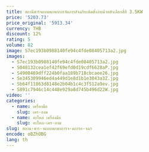 ```yaml
---
title: สถานีชาร์จแบบพกพาการจัดการอัจฉริยะติดตั้งง่ายด้วยตัวเลือกสี่สี 3.5KW
price: '5203.73'
price_original: '5913.34'
currency: THB
discount: 12%
rating: 5
volume: 82
image: S7ec193b0988140fe94c4fde08405713a2.jpg
images:
  - S7ec193b0988140fe94c4fde08405713a2.jpg
  - S048132cea1ef42f69efd0d19cdf6628aP.jpg
  - S4900469dff224b0faa189b718cbcaee26.jpg
  - Se345309946ed4a449d1e8d1b1e3843a3Z.jpg
  - Sb64f11863d8148e2b04b1c4c3f512a9ev.jpg
  - S891c7946c14c448e929a8d745b496d22W.jpg
video: ''
categories:
  - name: เครื่องมือ
    slug: เคร-องม
  - name: อะไหล่ เครื่องมือ
    slug: อะไหล-เคร-องม
slug: สถาน-ชาร-จแบบพกพาการจ-ดการอ-จฉร
encode: oBZhOBG
lang: th
---
```

  